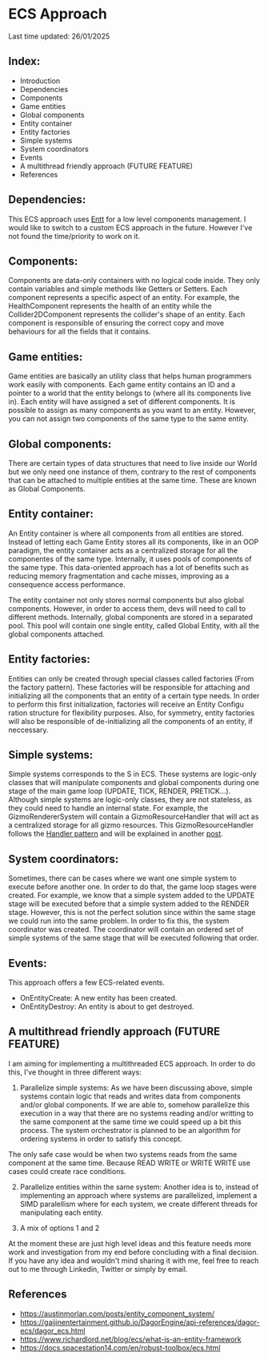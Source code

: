 # ECS Approach
Last time updated: 26/01/2025

## Index:
- Introduction
- Dependencies
- Components
- Game entities
- Global components
- Entity container
- Entity factories
- Simple systems
- System coordinators
- Events
- A multithread friendly approach (FUTURE FEATURE)
- References

## Dependencies:
This ECS approach uses [Entt](https://github.com/skypjack/entt) for a low level components management. I would like to switch to a custom ECS approach in the future. However I've not found the time/priority to work on it.

## Components:
Components are data-only containers with no logical code inside. They only contain variables and simple methods like Getters or Setters. Each component represents a specific aspect of an entity. For example, the HealthComponent represents the health of an entity while the Collider2DComponent represents the collider's shape of an entity. Each component is responsible of ensuring the correct copy and move behaviours for all the fields that it contains.

## Game entities:
Game entities are basically an utility class that helps human programmers work easily with components. Each game entity contains an ID and a pointer to a world that the entity belongs to (where all its components live in). Each entity will have assigned a set of different components. It is possible to assign as many components as you want to an entity. However, you can not assign two components of the same type to the same entity.

## Global components:
There are certain types of data structures that need to live inside our World but we only need one instance of them, contrary to the rest of components that can be attached to multiple entities at the same time. These are known as Global Components.

## Entity container:
An Entity container is where all components from all entities are stored. Instead of letting each Game Entity stores all its components, like in an OOP paradigm, the entity container acts as a centralized storage for all the componentes of the same type. Internally, it uses pools of components of the same type. This data-oriented approach has a lot of benefits such as reducing memory fragmentation and cache misses, improving as a consequence access performance.

The entity container not only stores normal components but also global components. However, in order to access them, devs will need to call to different methods. Internally, global components are stored in a separated pool. This pool will contain one single entity, called Global Entity, with all the global components attached.

## Entity factories:
Entities can only be created through special classes called factories (From the factory pattern). These factories will be responsible for attaching and initializing all the components that an entity of a certain type needs. In order to perform this first initialization, factories will receive an Entity Configu ration structure for flexibility purposes. Also, for symmetry, entity factories will also be responsible of de-initializing all the components of an entity, if neccessary.

## Simple systems:
Simple systems corresponds to the S in ECS. These systems are logic-only classes that will manipulate components and global components during one stage of the main game loop (UPDATE, TICK, RENDER, PRETICK...). Although simple systems are logic-only classes, they are not stateless, as they could need to handle an internal state. For example, the GizmoRendererSystem will contain a GizmoResourceHandler that will act as a centralized storage for all gizmo resources. This GizmoResourceHandler follows the [Handler pattern](https://floooh.github.io/2018/06/17/handles-vs-pointers.html) and will be explained in another [post](##ADD_POST_HERE).

## System coordinators:
Sometimes, there can be cases where we want one simple system to execute before another one. In order to do that, the game loop stages were created. For example, we know that a simple system added to the UPDATE stage will be executed before that a simple system added to the RENDER stage. However, this is not the perfect solution since within the same stage we could run into the same problem. In order to fix this, the system coordinator was created. The coordinator will contain an ordered set of simple systems of the same stage that will be executed following that order.

## Events:
This approach offers a few ECS-related events.
- OnEntityCreate<GameEntity>: A new entity has been created.
- OnEntityDestroy<GameEntity>: An entity is about to get destroyed.

## A multithread friendly approach (FUTURE FEATURE)
I am aiming for implementing a multithreaded ECS approach. In order to do this, I've thought in three different ways:
1. Parallelize simple systems: As we have been discussing above, simple systems contain logic that reads and writes data from components and/or global components. If we are able to, somehow parallelize this execution in a way that there are no systems reading and/or writting to the same component at the same time we could speed up a bit this process. The system orchestrator is planned to be an algorithm for ordering systems in order to satisfy this concept.

The only safe case would be when two systems reads from the same component at the same time. Because READ WRITE or WRITE WRITE use cases could create race conditions.

2. Parallelize entities within the same system: Another idea is to, instead of implementing an approach where systems are parallelized, implement a SIMD paralellism where for each system, we create different threads for manipulating each entity.

3. A mix of options 1 and 2

At the moment these are just high level ideas and this feature needs more work and investigation from my end before concluding with a final decision. If you have any idea and wouldn't mind sharing it with me, feel free to reach out to me through Linkedin, Twitter or simply by email.

## References
- https://austinmorlan.com/posts/entity_component_system/
- https://gaijinentertainment.github.io/DagorEngine/api-references/dagor-ecs/dagor_ecs.html
- https://www.richardlord.net/blog/ecs/what-is-an-entity-framework
- https://docs.spacestation14.com/en/robust-toolbox/ecs.html